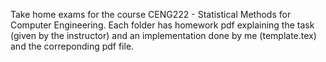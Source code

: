 Take home exams for the course CENG222 - Statistical Methods for Computer Engineering. Each folder has homework pdf explaining the task (given by the instructor) and an implementation done by me (template.tex) and the correponding pdf file.
